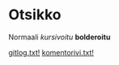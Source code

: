 # Otsikko

Normaali
*kursivoitu*
**bolderoitu**

[gitlog.txt!](https://github.com/LindaJT/ot-harjoitusty-/blob/master/laskarit/viikko1/gitlog.txt)
[komentorivi.txt!](https://github.com/LindaJT/ot-harjoitusty-/blob/master/laskarit/viikko1/komentorivi.txt)
